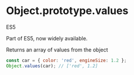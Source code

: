 # Object.prototype.values

<div class="spec es5">ES5</div>


Part of ES5, now widely available.

Returns an array of values from the object

```javascript
const car = { color: 'red', engineSize: 1.2 };
Object.values(car); // ['red', 1.2]
```
